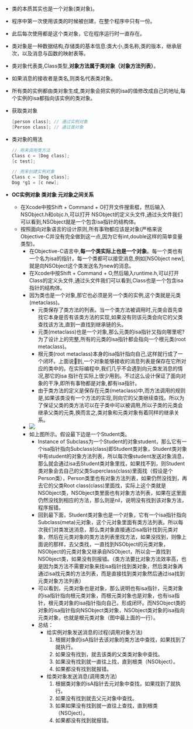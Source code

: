 - 类的本质其实也是一个对象(类对象)。
  
- 程序中第一次使用该类的时候被创建，在整个程序中只有一份。
  
- 此后每次使用都是这个类对象，它在程序运行时一直存在。
  
- 类对象是一种数据结构,存储类的基本信息:类大小,类名称,类的版本，继承层次，以及消息与函数的映射表等。
  
- 类对象代表类,Class类型,__对象方法属于类对象（对象方法列表）__。
  
- 如果消息的接收者是类名,则类名代表类对象。
  
- 所有类的实例都由类对象生成,类对象会把实例的isa的值修改成自己的地址,每个实例的isa都指向该实例的类对象。
  
- 获取类对象
  
  ``` objective-c
  [person class]; // 通过实例对象
  [Person class]; // 通过类对象
  ```
  
- 类对象的用法
  
  ``` objective-c
  // 用来调用类方法
  Class c = [Dog class];
  [c test];
  
  // 用来创建实例对象
  Class c = [Dog class];
  Dog *g1 = [c new];
  ```
  
- __OC实例对象 类对象 元对象之间关系__
  
  - 在Xcode中按Shift + Command + O打开文件搜索框，然后输入NSObject.h和objc.h,可以打开 NSObject的定义头文件,通过头文件我们可以看到,NSObject就是一个包含isa指针的结构体。
  - 按照面向对象语言的设计原则,所有事物都应该是对象(严格来说 Objective-C并没有完全做到这一点,因为它有int,double这样的简单变量类型)。
    - 在Objective-C语言中,__每一个类实际上也是一个对象__。每一个类也有一个名为isa的指针。每一个类都可以接受消息,例如[NSObject new],就是向NSObject这个类发送名为new的消息。
    - 在Xcode中按Shift + Command + O,然后输入runtime.h,可以打开Class的定义头文件,通过头文件我们可以看到,Class也是一个包含isa指针的结构体。
    - 因为类也是一个对象,那它也必须是另一个类的实例,这个类就是元类 (metaclass)。
      - 元类保存了类方法的列表。当一个类方法被调用时,元类会首先查找它本身是否有该类方法的实现,如果没有则该元类会向它的父类查找该方法,直到一直找到继承链的头。
      - 元类(metaclass)也是一个对象,那么元类的isa指针又指向哪里呢?为了设计上的完整,所有的元类的isa指针都会指向一个根元类(root metaclass)。
      - 根元类(root metaclass)本身的isa指针指向自己,这样就行成了一个闭环。上面说􏰀到,一个对象能够接收的消息列表是保存在它所对应的类中的。在实际编程中,我们几乎不会遇到向元类发消息的情况,那它的isa 指针在实际上很少用到。不过这么设计保证了面向对象的干净,即所有事物都是对象,都有isa指针。
      - 由于类方法的定义是保存在元类(metaclass)中,而方法调用的规则是,如果该类没有一个方法的实现,则向它的父类继续查找。所以为了保证父类的类方法可以在子类中可以被调用,所以子类的元类会继承父类的元类,换而言之,类对象和元类对象有着同样的继承关系。
    - ![](/Users/joyann/Documents/Joyann/小码哥/我的学习笔记/day22/笔记/元类根元类.png )
    - 如上图所示。假设最下边是一个Student类。
      - Instance of Subclass为一个Student的对象student，那么它有一个isa指针指向Subclass(class)即Student类对象，Student类对象中有student的对象方法列表，所以每次像student发送对象消息，那么就会通过isa去Student类对象里找，如果找不到，则Student类对象会去自己的父类Superclass(class)里面找（假设是个Person类），Person类里也有对象方法列表，如果仍然没找到，再去它的父类Root class(class)里面找，实际上这个类就是NSObject类，NSObject类里面也有对象方法列表，如果在这里面仍然没找到相应的方法，那么则是nil，说明没有找到该对象方法，程序报错。
      - 回到最下面，Student类对象也是一个对象，它有一个isa指针指向Subclass(meta)元对象，这个元对象里面有类方法列表。所以每次我们对类发送消息，那么类对象直接通过isa指针找到元类对象，然后在元类对象的类方法列表里找方法，如果没找到，则像上面说的那样，去父类找，一直找到NSObject的元类对象，NSObject的元类对象又继承自NSObject，所以会一直找到NSObject类，如果没有则报错。（类方法要比对象方法效率高，也是因为类方法不需要对象来找isa指针找到类对象，然后类对象再通过isa找元类的方法列表，而是直接找到类对象然后通过isa找到元类对象方法列表）
      - 可以看到，元类对象也是对象，那么说明也有isa指针，元类对象的isa指针指向根元类对象，而根元类对象也是对象，也有isa指针，根元类对象的isa指针指向自己，形成闭环。而NSObject类的对象的isa指针指向NSObject类对象，NSObject类对象的isa指向元类对象，也就是根元类对象（图中最上面的一行）。
      - 总结：
        - 给实例对象发送消息的过程(调用对象方法)
          1. 根据对象的isA指针去该对象的类方法中查找，如果找到了就执行。
          2. 如果没有找到，就去该类的父类类对象中查找。
          3. 如果没有找到就一直往上找，直到根类（NSObject）。
          4. 如果都没有找到就报错。
        - 给类对象发送消息(调用类方法)
          1. 根据类对象的isA指针去元对象中查找，如果找到了就执行。
          2. 如果没有找到就去父元对象中查找。
          3. 如果如果没有找到就一直往上查找，直到根类（NSOject）。
          4. 如果都没有找到就报错。